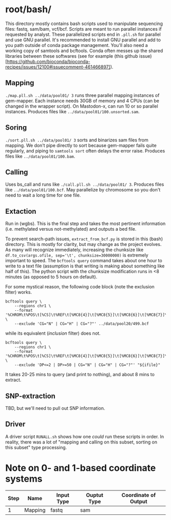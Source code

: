 # root/bash/

This directory mostly contains bash scripts used to manipulate sequencing files: fastq, sam/bam, vcf/bcf. Scripts are meant to run parallel instances if requested by analyst. These parallelized scripts end in `.pll.sh` for parallel and use GNU parallel. It's recommended to install GNU parallel and add to you path outside of conda package management. You'll also need a working copy of samtools and bcftools. Conda often messes up the shared libraries between these softwares (see for example (this github issue)[https://github.com/bioconda/bioconda-recipes/issues/12100#issuecomment-461466897]).

## Mapping
`./map.pll.sh ../data/pool01/ 3` runs three parallel mapping instances of gem-mapper. Each instance needs 30GB of memory and 4 CPUs (can be changed in the wrapper script). On Mastodon-x, can run 10 or so parallel instances. Produces files like `../data/pool01/100.unsorted.sam`.

## Soring
`./sort.pll.sh ../data/pool01/ 3` sorts and binarizes sam files from mapping. We don't pipe directly to sort because gem-mapper fails quite regularly, and piping to `samtools sort` often delays the error raise. Produces files like `../data/pool01/100.bam`.

## Calling

Uses bs_call and runs like `./call.pll.sh ../data/pool01/ 3`. Produces files like `../data/pool01/100.bcf`. May parallelize by chromosome so you don't need to wait a long time for one file.

## Extaction 

Run in (wgbs). This is the final step and takes the most pertinent information (i.e. methylated versus not-methylated) and outputs a bed file.

To prevent search-path issues, `extract_from_bcf.py` is stored in this (bash) directory. This is mostly for clarity, but may change as the project evolves. As many will recognize immediately, increasing the chunksize like `df.to_csv(args.ofile, sep='\t', chunksize=30000000)` is extremely important to speed. The `bcftools query` command takes about one hour to write to a text file (assumption is that writing is making about something like half of this). The python script with the chunksize modification runs in <8 minutes (as opposed to 5 hours on default).

For some mystical reason, the following code block (note the exclusion filter) works.
```
bcftools query \
    --regions chr1 \
    --format '%CHROM\t%POS\t[%CS]\t%REF\t[%MC8{4}]\t[%MC8{5}]\t[%MC8{6}]\t[%MC8{7}]\n' \
    --exclude 'CG="N" | CG="H" | CG="?"' ../data/pool20/499.bcf 
```
while its equivalent (*inclusion* filter) does not.

```
bcftools query \
    --regions chr1 \
    --format '%CHROM\t%POS\t[%CS]\t%REF\t[%MC8{4}]\t[%MC8{5}]\t[%MC8{6}]\t[%MC8{7}]\n' \
    --exclude 'DP<=2 | DP>=50 | CG="N" | CG="H" | CG="?"' "${ifile}" 
```

It takes 20-25 mins to query (and print to nothing), and about 8 mins to extract.

## SNP-extraction

TBD, but we'll need to pull out SNP information. 

## Driver 

A driver script `RUNALL.sh` shows how one *could* run these scripts in order. In reality, there was a lot of "mapping and calling on this subset, sorting on this subset" type processing.

# Note on 0- and 1-based coordinate systems

| Step | Name | Input Type | Ouptut Type | Coordinate of Output |
|------|------|------------|-------------|----------------------|
| 1 | Mapping | fastq | sam |